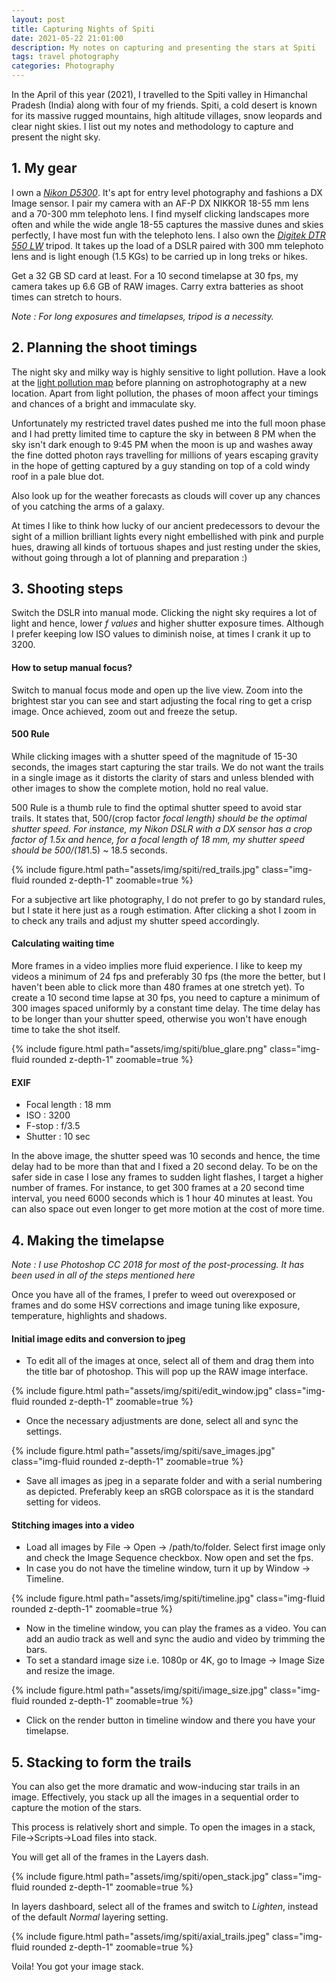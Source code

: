 ```yaml
---
layout: post
title: Capturing Nights of Spiti
date: 2021-05-22 21:01:00
description: My notes on capturing and presenting the stars at Spiti
tags: travel photography
categories: Photography
---
```

In the April of this year (2021), I travelled to the Spiti valley in Himanchal Pradesh (India) along with four of my friends. Spiti, a cold desert is known for its massive rugged mountains, high altitude villages, snow leopards and clear night skies. I list out my notes and methodology to capture and present the night sky.

## 1. My gear

I own a [*Nikon D5300*](https://www.nikonusa.com/en/nikon-products/product/dslr-cameras/d5300.html). It's apt for entry level photography and fashions a DX Image sensor. I pair my camera with an AF-P DX NIKKOR 18-55 mm lens and a 70-300 mm telephoto lens. I find myself clicking landscapes more often and while the wide angle 18-55 captures the massive dunes and skies perfectly, I have most fun with the telephoto lens. I also own the [*Digitek DTR 550 LW*](https://www.digitek.net.in/product/DIGITEK%20Lightweight%20Tripod%20DTR%20550LW) tripod. It takes up the  load of a DSLR paired with 300 mm telephoto lens and is light enough (1.5 KGs) to be carried up in long treks or hikes.

Get a 32 GB SD card at least. For a 10 second timelapse at 30 fps, my camera takes up 6.6 GB of RAW images. Carry extra batteries as shoot times can stretch to hours.

*Note : For long exposures and timelapses, tripod is a necessity.*

## 2. Planning the shoot timings

The night sky and milky way is highly sensitive to light pollution. Have a look at the [light pollution map](https://www.lightpollutionmap.info/) before planning on astrophotography at a new location. Apart from light pollution, the phases of moon affect your timings and chances of a bright and immaculate sky.

Unfortunately my restricted travel dates pushed me into the full moon phase and I had pretty limited time to capture the sky in between 8 PM when the sky isn't dark enough to 9:45 PM when the moon is up and washes away the fine dotted photon rays travelling for millions of years escaping gravity in the hope of getting captured by a guy standing on top of a cold windy roof in a pale blue dot.

Also look up for the weather forecasts as clouds will cover up any chances of you catching the arms of a galaxy.

At times I like to think how lucky of our ancient predecessors to devour the sight of a million brilliant lights every night embellished with pink and purple hues, drawing all kinds of tortuous shapes and just resting under the skies, without going through a lot of planning and preparation :)

## 3. Shooting steps

Switch the DSLR into manual mode. Clicking the night sky requires a lot of light and hence, lower *f values* and higher shutter exposure times. Although I prefer keeping low ISO values to diminish noise, at times I crank it up to 3200.

#### How to setup manual focus?

Switch to manual focus mode and open up the live view. Zoom into the brightest star you can see and start adjusting the focal ring to get a crisp image. Once achieved, zoom out and freeze the setup.

#### 500 Rule

While clicking images with a shutter speed of the magnitude of 15-30 seconds, the images start capturing the star trails. We do not want the trails in a single image as it distorts the clarity of stars and unless blended with other images to show the complete motion, hold no real value.

500 Rule is a thumb rule to find the optimal shutter speed to avoid star trails. It states that, 500/(crop factor *focal length) should be the optimal shutter speed. For instance, my Nikon DSLR with a DX sensor has a crop factor of 1.5x and hence, for a focal length of 18 mm, my shutter speed should be 500/(18*1.5) ~ 18.5 seconds.

<div class="col-sm mt-3 mt-md-0">
    {% include figure.html path="assets/img/spiti/red_trails.jpg" class="img-fluid rounded z-depth-1" zoomable=true %}
</div>

For a subjective art like photography, I do not prefer to go by standard rules, but I state it here just as a rough estimation. After clicking a shot I zoom in to check any trails and adjust my shutter speed accordingly.

#### Calculating waiting time

More frames in a video implies more fluid experience. I like to keep my videos a minimum of 24 fps and preferably 30 fps (the more the better, but I haven't been able to click more than 480 frames at one stretch yet). To create a 10 second time lapse at 30 fps, you need to capture a minimum of 300 images spaced uniformly by a constant time delay. The time delay has to be longer than your shutter speed, otherwise you won't have enough time to take the shot itself.

<div class="col-sm mt-3 mt-md-0">
    {% include figure.html path="assets/img/spiti/blue_glare.png" class="img-fluid rounded z-depth-1" zoomable=true %}
</div>

#### EXIF

* Focal length : 18 mm
* ISO : 3200
* F-stop : f/3.5
* Shutter : 10 sec

In the above image, the shutter speed was 10 seconds and hence, the time delay had to be more than that and I fixed a 20 second delay. To be on the safer side in case I lose any frames to sudden light flashes, I target a higher number of frames. For instance, to get 300 frames at a 20 second time interval, you need 6000 seconds which is 1 hour 40 minutes at least. You can also space out even longer to get more motion at the cost of more time.

## 4. Making the timelapse

*Note : I use Photoshop CC 2018 for most of the post-processing. It has been used in all of the steps mentioned here*

Once you have all of the frames, I prefer to weed out overexposed or frames and do some HSV corrections and image tuning like exposure, temperature, highlights and shadows.

#### Initial image edits and conversion to jpeg

* To edit all of the images at once, select all of them and drag them into the title bar of photoshop. This will pop up the RAW image interface.

<div class="col-sm mt-3 mt-md-0">
    {% include figure.html path="assets/img/spiti/edit_window.jpg" class="img-fluid rounded z-depth-1" zoomable=true %}
</div>

* Once the necessary adjustments are done, select all and sync the settings.

<div class="col-sm mt-3 mt-md-0">
    {% include figure.html path="assets/img/spiti/save_images.jpg" class="img-fluid rounded z-depth-1" zoomable=true %}
</div>

* Save all images as jpeg in a separate folder and with a serial numbering as depicted. Preferably keep an sRGB colorspace as it is the standard setting for videos.

#### Stitching images into a video

* Load all images by File -> Open -> /path/to/folder. Select first image only and check the Image Sequence checkbox. Now open and set the fps.
* In case you do not have the timeline window, turn it up by Window -> Timeline.

<div class="col-sm mt-3 mt-md-0">
    {% include figure.html path="assets/img/spiti/timeline.jpg" class="img-fluid rounded z-depth-1" zoomable=true %}
</div>

* Now in the timeline window, you can play the frames as a video. You can add an audio track as well and sync the audio and video by trimming the bars.
* To set a standard image size i.e. 1080p or 4K, go to Image -> Image Size and resize the image.

<div class="col-sm mt-3 mt-md-0">
    {% include figure.html path="assets/img/spiti/image_size.jpg" class="img-fluid rounded z-depth-1" zoomable=true %}
</div>

* Click on the render button in timeline window and there you have your timelapse.

## 5. Stacking to form the trails

You can also get the more dramatic and wow-inducing star trails in an image. Effectively, you stack up all the images in a sequential order to capture the motion of the stars.

This process is relatively short and simple.
To open the images in a stack, File->Scripts->Load files into stack.

You will get all of the frames in the Layers dash.

<div class="col-sm mt-3 mt-md-0">
    {% include figure.html path="assets/img/spiti/open_stack.jpg" class="img-fluid rounded z-depth-1" zoomable=true %}
</div>

In layers dashboard, select all of the frames and switch to *Lighten*, instead of the default *Normal* layering setting.

<div class="col-sm mt-3 mt-md-0">
    {% include figure.html path="assets/img/spiti/axial_trails.jpeg" class="img-fluid rounded z-depth-1" zoomable=true %}
</div>

Voila! You got your image stack.
